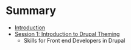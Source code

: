 # Summary

* [Introduction](README.md)
* [Session 1: Introduction to Drupal Theming](introduction_to_drupal_theming.md)
   * Skills for Front end Developers in Drupal

